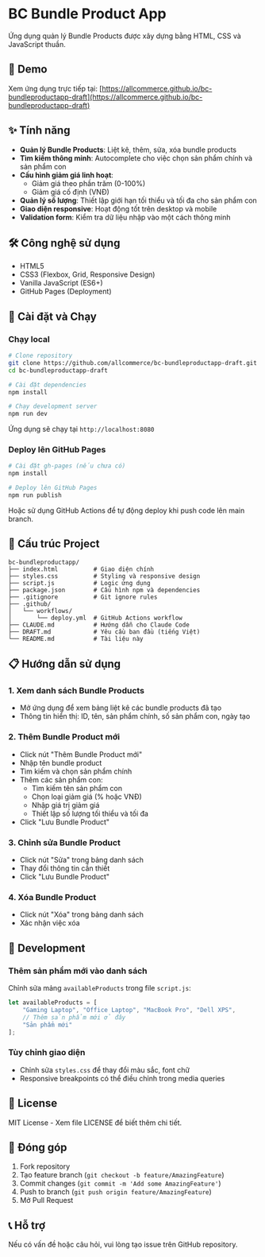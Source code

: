 # BC Bundle Product App

Ứng dụng quản lý Bundle Products được xây dựng bằng HTML, CSS và JavaScript thuần.

## 🚀 Demo

Xem ứng dụng trực tiếp tại: [https://allcommerce.github.io/bc-bundleproductapp-draft](https://allcommerce.github.io/bc-bundleproductapp-draft)

## ✨ Tính năng

- **Quản lý Bundle Products**: Liệt kê, thêm, sửa, xóa bundle products
- **Tìm kiếm thông minh**: Autocomplete cho việc chọn sản phẩm chính và sản phẩm con
- **Cấu hình giảm giá linh hoạt**: 
  - Giảm giá theo phần trăm (0-100%)
  - Giảm giá cố định (VNĐ)
- **Quản lý số lượng**: Thiết lập giới hạn tối thiểu và tối đa cho sản phẩm con
- **Giao diện responsive**: Hoạt động tốt trên desktop và mobile
- **Validation form**: Kiểm tra dữ liệu nhập vào một cách thông minh

## 🛠️ Công nghệ sử dụng

- HTML5
- CSS3 (Flexbox, Grid, Responsive Design)
- Vanilla JavaScript (ES6+)
- GitHub Pages (Deployment)

## 🚀 Cài đặt và Chạy

### Chạy local

```bash
# Clone repository
git clone https://github.com/allcommerce/bc-bundleproductapp-draft.git
cd bc-bundleproductapp-draft

# Cài đặt dependencies
npm install

# Chạy development server
npm run dev
```

Ứng dụng sẽ chạy tại `http://localhost:8080`

### Deploy lên GitHub Pages

```bash
# Cài đặt gh-pages (nếu chưa có)
npm install

# Deploy lên GitHub Pages
npm run publish
```

Hoặc sử dụng GitHub Actions để tự động deploy khi push code lên main branch.

## 📁 Cấu trúc Project

```
bc-bundleproductapp/
├── index.html          # Giao diện chính
├── styles.css          # Styling và responsive design
├── script.js           # Logic ứng dụng
├── package.json        # Cấu hình npm và dependencies
├── .gitignore          # Git ignore rules
├── .github/
│   └── workflows/
│       └── deploy.yml  # GitHub Actions workflow
├── CLAUDE.md           # Hướng dẫn cho Claude Code
├── DRAFT.md            # Yêu cầu ban đầu (tiếng Việt)
└── README.md           # Tài liệu này
```

## 📋 Hướng dẫn sử dụng

### 1. Xem danh sách Bundle Products
- Mở ứng dụng để xem bảng liệt kê các bundle products đã tạo
- Thông tin hiển thị: ID, tên, sản phẩm chính, số sản phẩm con, ngày tạo

### 2. Thêm Bundle Product mới
- Click nút "Thêm Bundle Product mới"
- Nhập tên bundle product
- Tìm kiếm và chọn sản phẩm chính
- Thêm các sản phẩm con:
  - Tìm kiếm tên sản phẩm con
  - Chọn loại giảm giá (% hoặc VNĐ)
  - Nhập giá trị giảm giá
  - Thiết lập số lượng tối thiểu và tối đa
- Click "Lưu Bundle Product"

### 3. Chỉnh sửa Bundle Product
- Click nút "Sửa" trong bảng danh sách
- Thay đổi thông tin cần thiết
- Click "Lưu Bundle Product"

### 4. Xóa Bundle Product
- Click nút "Xóa" trong bảng danh sách
- Xác nhận việc xóa

## 🔧 Development

### Thêm sản phẩm mới vào danh sách
Chỉnh sửa mảng `availableProducts` trong file `script.js`:

```javascript
let availableProducts = [
    "Gaming Laptop", "Office Laptop", "MacBook Pro", "Dell XPS",
    // Thêm sản phẩm mới ở đây
    "Sản phẩm mới"
];
```

### Tùy chỉnh giao diện
- Chỉnh sửa `styles.css` để thay đổi màu sắc, font chữ
- Responsive breakpoints có thể điều chỉnh trong media queries

## 📝 License

MIT License - Xem file LICENSE để biết thêm chi tiết.

## 🤝 Đóng góp

1. Fork repository
2. Tạo feature branch (`git checkout -b feature/AmazingFeature`)
3. Commit changes (`git commit -m 'Add some AmazingFeature'`)
4. Push to branch (`git push origin feature/AmazingFeature`)
5. Mở Pull Request

## 📞 Hỗ trợ

Nếu có vấn đề hoặc câu hỏi, vui lòng tạo issue trên GitHub repository.